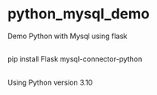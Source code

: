 # python_mysql_demo
Demo Python with Mysql using flask

##
pip install Flask mysql-connector-python
##
Using Python version 3.10
